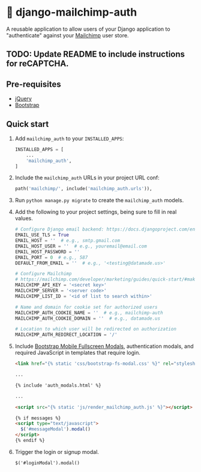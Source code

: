 # 💃 django-mailchimp-auth

A reusable application to allow users of your Django application to
"authenticate" against your [Mailchimp](https://mailchimp.com/) user store.

## TODO: Update README to include instructions for reCAPTCHA.

## Pre-requisites

- [jQuery](https://jquery.com/)
- [Bootstrap](https://getbootstrap.com/)

## Quick start

1. Add `mailchimp_auth` to your `INSTALLED_APPS`:

    ```python
    INSTALLED_APPS = [
        ...
        'mailchimp_auth',
    ]
    ```

2. Include the `mailchimp_auth` URLs in your project URL conf:

    ```python
    path('mailchimp/', include('mailchimp_auth.urls')),
    ```

3. Run `python manage.py migrate` to create the `mailchimp_auth` models.

4. Add the following to your project settings, being sure to fill in real
values.


    ```python
    # Configure Django email backend: https://docs.djangoproject.com/en/2.2/topics/email/#smtp-backend
    EMAIL_USE_TLS = True
    EMAIL_HOST = ''  # e.g., smtp.gmail.com
    EMAIL_HOST_USER = ''  # e.g., youremail@email.com
    EMAIL_HOST_PASSWORD = ''
    EMAIL_PORT = 0  # e.g., 587
    DEFAULT_FROM_EMAIL = ''  # e.g., '<testing@datamade.us>'

    # Configure Mailchimp
    # https://mailchimp.com/developer/marketing/guides/quick-start/#make-your-first-api-call
    MAILCHIMP_API_KEY = '<secret key>'
    MAILCHIMP_SERVER = '<server code>'
    MAILCHIMP_LIST_ID = '<id of list to search within>'

    # Name and domain for cookie set for authorized users
    MAILCHIMP_AUTH_COOKIE_NAME = ''  # e.g., mailchimp-auth
    MAILCHIMP_AUTH_COOKIE_DOMAIN = ''  # e.g., datamade.us

    # Location to which user will be redirected on authorization
    MAILCHIMP_AUTH_REDIRECT_LOCATION = '/'
    ```

5. Include <a href="https://github.com/keaukraine/bootstrap4-fs-modal">Bootstrap Mobile Fullscreen Modals</a>,
authentication modals, and required JavaScript in templates that require login.

    ```html
    <link href="{% static 'css/bootstrap-fs-modal.css' %}" rel="stylesheet">

    ...

    {% include 'auth_modals.html' %}

    ...

    <script src="{% static 'js/render_mailchimp_auth.js' %}"></script>

    {% if messages %}
    <script type="text/javascript">
      $('#messageModal').modal()
    </script>
    {% endif %}
    ```

6. Trigger the login or signup modal.

    ```html
    $('#loginModal').modal()
    ```
